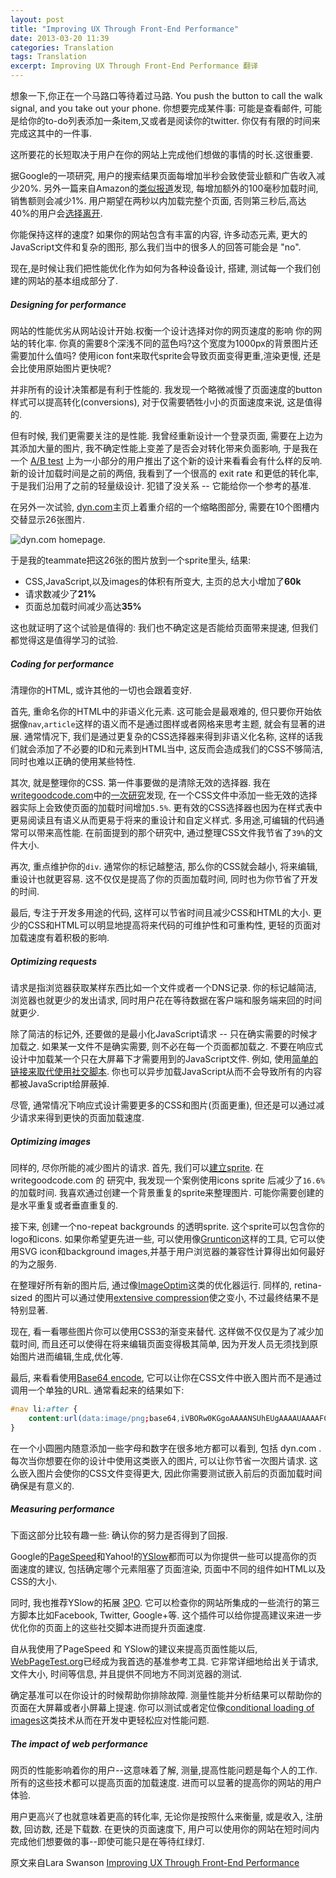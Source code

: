 ```yaml
---
layout: post
title: "Improving UX Through Front-End Performance"
date: 2013-03-20 11:39
categories: Translation
tags: Translation
excerpt: Improving UX Through Front-End Performance 翻译
---
```

<!--more-->

想象一下,你正在一个马路口等待着过马路. You push the button to call the walk signal, and you take out your phone. 你想要完成某件事: 可能是查看邮件, 可能是给你的to-do列表添加一条item,又或者是阅读你的twitter. 你仅有有限的时间来完成这其中的一件事.

这所要花的长短取决于用户在你的网站上完成他们想做的事情的时长.这很重要.

据Google的一项研究, 用户的搜索结果页面每增加半秒会致使营业额和广告收入减少20%. 另外一篇来自Amazon的[类似报道](http://www.websiteoptimization.com/speed/tweak/psychology-web-performance/)发现, 每增加额外的100毫秒加载时间, 销售额则会减少1%. 用户期望在两秒以内加载完整个页面, 否则第三秒后,高达40%的用户会[选择离开](http://www.gomez.com/pdfs/wp_why_web_performance_matters.pdf).

你能保持这样的速度? 如果你的网站包含有丰富的内容, 许多动态元素, 更大的JavaScript文件和复杂的图形, 那么我们当中的很多人的回答可能会是 "no".

现在,是时候让我们把性能优化作为如何为各种设备设计, 搭建, 测试每一个我们创建的网站的基本组成部分了.

##### Designing for performance

网站的性能优劣从网站设计开始.权衡一个设计选择对你的网页速度的影响 你的网站的转化率. 你真的需要8个深浅不同的蓝色吗?这个宽度为1000px的背景图片还需要加什么值吗? 使用icon font来取代sprite会导致页面变得更重,渲染更慢, 还是会比使用原始图片更快呢?

并非所有的设计决策都是有利于性能的. 我发现一个略微减慢了页面速度的button样式可以提高转化(conversions), 对于仅需要牺牲小小的页面速度来说, 这是值得的.

但有时候, 我们更需要关注的是性能. 我曾经重新设计一个登录页面, 需要在上边为其添加大量的图片, 我不确定性能上变差了是否会对转化带来负面影响, 于是我在一个 [A/B test](http://alistapart.com/article/a-primer-on-a-b-testing) 上为一小部分的用户推出了这个新的设计来看看会有什么样的反响. 新的设计加载时间是之前的两倍, 我看到了一个很高的 exit rate 和更低的转化率, 于是我们沿用了之前的轻量级设计. 犯错了没关系 -- 它能给你一个参考的基准.

在另外一次试验, [dyn.com](http://dyn.com/)主页上着重介绍的一个缩略图部分, 需要在10个图槽内交替显示26张图片.

![dyn.com homepage.](http://d.alistapart.com/371/dyncomhomepage.jpg)

于是我的teammate把这26张的图片放到一个sprite里头, 结果:

- CSS,JavaScript,以及images的体积有所变大, 主页的总大小增加了**60k**
- 请求数减少了**21%**
- 页面总加载时间减少高达**35%**

这也就证明了这个试验是值得的: 我们也不确定这是否能给页面带来提速, 但我们都觉得这是值得学习的试验.

##### Coding for performance

清理你的HTML, 或许其他的一切也会跟着变好.

首先, 重命名你的HTML中的非语义化元素. 这可能会是最艰难的, 但只要你开始依据像`nav`,`article`这样的语义而不是通过图样或者网格来思考主题, 就会有显著的进展. 通常情况下, 我们是通过更复杂的CSS选择器来得到非语义化名称, 这样的话我们就会添加了不必要的ID和元素到HTML当中, 这反而会造成我们的CSS不够简洁, 同时也难以正确的使用某些特性.

其次, 就是整理你的CSS. 第一件事要做的是清除无效的选择器. 我在[writegoodcode.com](http://writegoodcode.com/)中的[一次研究](http://dyn.com/how-we-got-dyndns-com-to-load-faster-and-how-you-can-learn-from-it)发现, 在一个CSS文件中添加一些无效的选择器实际上会致使页面的加载时间增加`5.5%`. 更有效的CSS选择器也因为在样式表中更易阅读且有语义从而更易于将来的重设计和自定义样式. 多用途,可编辑的代码通常可以带来高性能. 在前面提到的那个研究中, 通过整理CSS文件我节省了`39%`的文件大小.

再次, 重点维护你的`div`. 通常你的标记越整洁, 那么你的CSS就会越小, 将来编辑,重设计也就更容易. 这不仅仅是提高了你的页面加载时间, 同时也为你节省了开发的时间.

最后, 专注于开发多用途的代码, 这样可以节省时间且减少CSS和HTML的大小. 更少的CSS和HTML可以明显地提高将来代码的可维护性和可重构性, 更轻的页面对加载速度有着积极的影响.

##### Optimizing requests

请求是指浏览器获取某样东西比如一个文件或者一个DNS记录. 你的标记越简洁, 浏览器也就更少的发出请求, 同时用户花在等待数据在客户端和服务端来回的时间就更少.

除了简洁的标记外, 还要做的是最小化JavaScript请求 -- 只在确实需要的时候才加载之. 如果某一文件不是确实需要, 则不必在每一个页面都加载之. 不要在响应式设计中加载某一个只在大屏幕下才需要用到的JavaScript文件. 例如, 使用[简单的链接来取代使用社交脚本](http://www.zurb.com/article/883/small-painful-buttons-why-social-media-bu). 你也可以异步加载JavaScript从而不会导致所有的内容都被JavaScript给屏蔽掉.

尽管, 通常情况下响应式设计需要更多的CSS和图片(页面更重), 但还是可以通过减少请求来得到更快的页面加载速度.

##### Optimizing images

同样的, 尽你所能的减少图片的请求. 首先, 我们可以[建立sprite](http://alistapart.com/article/sprites/). 在 writegoodcode.com 的 研究中, 我发现一个案例使用icons sprite 后减少了`16.6%`的加载时间. 我喜欢通过创建一个背景重复的sprite来整理图片. 可能你需要创建的是水平重复或者垂直重复的.

接下来, 创建一个no-repeat backgrounds 的透明sprite. 这个sprite可以包含你的logo和icons. 如果你希望更先进一些, 可以使用像[Grunticon](http://filamentgroup.com/lab/grunticon)这样的工具, 它可以使用SVG icon和background images,并基于用户浏览器的兼容性计算得出如何最好的为之服务.

在整理好所有新的图片后, 通过像[ImageOptim](http://imageoptim.com/)这类的优化器运行. 同样的, retina-sized 的图片可以通过使用[extensive compression](http://blog.netvlies.nl/design-interactie/retina-revolution/)使之变小, 不过最终结果不是特别显著.

现在, 看一看哪些图片你可以使用CSS3的渐变来替代. 这样做不仅仅是为了减少加载时间, 而且还可以使得在将来编辑页面变得极其简单, 因为开发人员无须找到原始图片进而编辑,生成,优化等.

最后, 来看看使用[Base64 encode](http://www.greywyvern.com/code/php/binary2base64), 它可以让你在CSS文件中嵌入图片而不是通过调用一个单独的URL. 通常看起来的结果如下:

```css
#nav li:after {
	content:url(data:image/png;base64,iVBORw0KGgoAAAANSUhEUgAAAAUAAAAFCAYAAACNbyblAAAAI0lEQVQIW2P4//8/w8yZM//DMIjPAGPAMIiPWxCIMQQxzAQAoFpF7lGFr24AAAAASUVORK5CYII=);
}
```

在一个小圆圈内随意添加一些字母和数字在很多地方都可以看到, 包括 dyn.com . 每次当你想要在你的设计中使用这类嵌入的图片, 可以让你节省一次图片请求. 这么嵌入图片会使你的CSS文件变得更大, 因此你需要测试嵌入前后的页面加载时间确保是有意义的.

##### Measuring performance

下面这部分比较有趣一些: 确认你的努力是否得到了回报.

Google的[PageSpeed](https://developers.google.com/speed/pagespeed/)和Yahoo!的[YSlow](http://developer.yahoo.com/yslow/)都而可以为你提供一些可以提高你的页面速度的建议, 包括确定哪个元素阻塞了页面渲染, 页面中不同的组件如HTML以及CSS的大小.

同时, 我也推荐YSlow的拓展 [3PO](http://www.phpied.com/3po/). 它可以检查你的网站所集成的一些流行的第三方脚本比如Facebook, Twitter, Google+等. 这个插件可以给你提高建议来进一步优化你的页面上的这些社交脚本进而提升页面速度.

自从我使用了PageSpeed 和 YSlow的建议来提高页面性能以后, [WebPageTest.org](http://webpagetest.org/)已经成为我首选的基准参考工具. 它非常详细地给出关于请求, 文件大小, 时间等信息, 并且提供不同地方不同浏览器的测试.

确定基准可以在你设计的时候帮助你排除故障. 测量性能并分析结果可以帮助你的页面在大屏幕或者小屏幕上提速. 你可以测试或者定位像[conditional loading of images](http://adactio.com/journal/5414/)这类技术从而在开发中更轻松应对性能问题.

##### The impact of web performance

网页的性能影响着你的用户--这意味着了解, 测量,提高性能问题是每个人的工作. 所有的这些技术都可以提高页面的加载速度. 进而可以显著的提高你的网站的用户体验.

用户更高兴了也就意味着更高的转化率, 无论你是按照什么来衡量, 或是收入, 注册数, 回访数, 还是下载数. 在更快的页面速度下, 用户可以使用你的网站在短时间内完成他们想要做的事--即使可能只是在等待红绿灯.

原文来自Lara Swanson [Improving UX Through Front-End Performance](http://alistapart.com/article/improving-ux-through-front-end-performance)